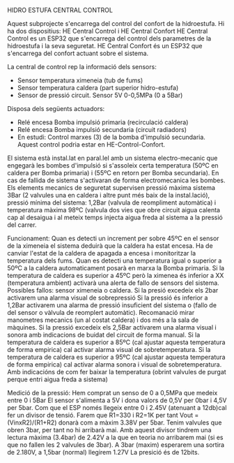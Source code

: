 HIDRO ESTUFA CENTRAL CONTROL

Aquest subprojecte s'encarrega del control del confort de la hidroestufa. Hi ha dos dispositius: HE Central Control i HE Central Confort HE Central Control es un ESP32 que s'encarrega del control dels parametres de la hidroestufa i la seva seguretat. HE Central Confort és un ESP32 que s'encarrega del confort actuant sobre el sistema.

La central de control rep la informació dels sensors:
- Sensor temperatura ximeneia (tub de fums)
- Sensor temperatura caldera (part superior hidro-estufa)
- Sensor de pressió circuit. Sensor 5V 0-0,5MPa (0 a 5Bar)

Disposa dels següents actuadors:
- Relé encesa Bomba impulsió primaria (recirculació caldera)
- Relé encesa Bomba impulsió secundaria (circuit radiadors)
- En estudi: Control marxes (3) de la bomba d'impulsió secundaria. Aquest control podria estar en HE-Control-Confort.

El sistema està instal.lat en paral.lel amb un sistema electro-mecanic que engegarà les bombes d'impulsió si s'assoleix certa temperatura (50ºC en caldera per Bomba primaria) i (55ºC en retorn per Bomba secundaria).
En cas de fallida de sistema s'activaran de forma electromecanica les bombes. Els elements mecanics de seguretat supervisen pressió màxima sistema 3Bar (2 valvules una en caldera i altre punt més baix de la instal.lació), pressió mínima del sistema: 1,2Bar (valvula de reompliment automàtica) i temperatura màxima 98ºC (valvula dos vies que obre circuit aigua calenta cap al desaigua i al meteix temps injecta aigua freda al sistema a la pressió del carrer.

Funcionament:
Quan es detecti un increment per sobre 45ºC en el sensor de la ximeneia el sistema deduirà que la caldera ha estat encesa. Ha de canviar l'estat de la caldera de apagada a encesa i monitoritzar la temperatura dels fums.
Quan es detecti una temperatura igual o superior a 50ºC a la caldera automaticament posarà en marxa la Bomba primaria.
Si la temperatura de caldera es superior a 45ºC però la ximenea és inferior a XX (temperatura ambient) activarà una alerta de fallo de sensors del sistema. Possibles fallos: sensor ximeneia o caldera.
Si la presió excedeix els 2bar activarem una alarma visual de sobrepressió
Si la pressió és inferior a 1,2Bar activarem una alarma de pressió insuficient del sistema o (fallo de del sensor o vàlvula de reomplert automàtic). Recomanació mirar manometres mecanics (un al costat caldera) i dos més a la sala de màquines.
Si la pressió excedeix els 2,5Bar activarem una alarma visual i sonora amb indicacions de buidat del circuit de forma manual.
Si la temperatura de caldera es superior a 85ºC (cal ajustar aquesta temperatura de forma empirica) cal activar alarma visual de sobretemperatura.
Si la temperatura de caldera es superior a 95ºC (cal ajustar aquesta temperatura de forma empirica) cal activar alarma sonora i visual de sobretemperatura. Amb indicacións de com fer baixar la temperatura (obrint valvules de purgat perque entri aigua freda a sistema)

Medició de la pressió:
Hem comprat un senso de 0 a 0,5MPa que medeix entre 0 i 5Bar
El sensor s'alimenta a 5V i dona valors de 0,5V per 0bar i 4,5V per 5bar. Com que el ESP només llegeix entre 0 i 2.45V (atenuant a 12db)cal fer un divisor de tensió.
Farem que R1=330 i R2=1K per tant Vout = (VinxR2)/(R1+R2) donarà com a màxim 3.38V per 5bar. Tenim valvules que obren 3bar, per tant no hi arribarà mai. 
Amb aquest divisor tindrem una lectura màxima (3.4bar) de 2.42V a la que en teoria no arribarem mai (si es que no fallen les 2 valvules de 3bar).
A 3bar (maxim) esperarem una sortira de 2.180V, a 1,5bar (normal) llegirem 1.27V
La presició és de 12bits.

